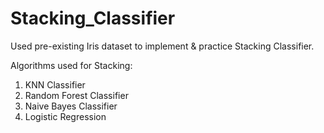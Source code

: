 # Stacking_Classifier

Used pre-existing Iris dataset to implement & practice Stacking Classifier.

Algorithms used for Stacking:
1. KNN Classifier
2. Random Forest Classifier
3. Naive Bayes Classifier
4. Logistic Regression

